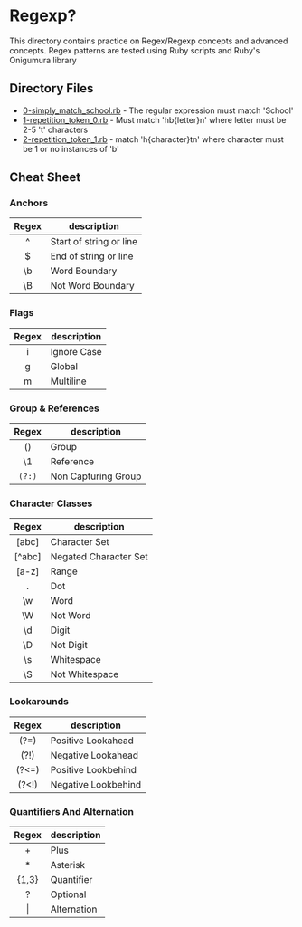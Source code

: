 # Regexp?

This directory contains practice on Regex/Regexp concepts and advanced concepts. Regex patterns are tested using Ruby scripts and Ruby's Onigumura library

## Directory Files

* [0-simply_match_school.rb](0-simply_match_school.rb) - The regular expression must match 'School'
* [1-repetition_token_0.rb](1-repetition_token_0.rb) - Must match 'hb{letter}n' where letter must be 2-5 't' characters
* [2-repetition_token_1.rb](2-repetition_token_1.rb) - match 'h{character}tn' where character must be 1 or no instances of 'b'

## Cheat Sheet

### Anchors

|Regex|description|
|:--------:|-----------|
|^ |Start of string or line|
|$ |End of string or line|
|\b |Word Boundary|
|\B |Not Word Boundary|

### Flags

|Regex|description|
|:--------:|-----------|
|i| Ignore Case|
|g| Global |
|m| Multiline|

### Group & References

|Regex|description|
|:--------:|-----------|
|()| Group |
|\1| Reference|
|`(?:)`| Non Capturing Group|

### Character Classes

|Regex|description|
|:--------:|-----------|
|[abc]| Character Set|
|[^abc]| Negated Character Set|
|[a-z]| Range|
|.| Dot|
|\w| Word|
|\W| Not Word|
|\d| Digit|
|\D| Not Digit|
|\s| Whitespace|
|\S |Not Whitespace|

### Lookarounds

|Regex|description|
|:--------:|-----------|
|(?=) | Positive Lookahead|
|(?!) | Negative Lookahead|
|(?<=)| Positive Lookbehind|
|(?<!)| Negative Lookbehind|

### Quantifiers And Alternation

|Regex|description|
|:--------:|-----------|
|+| Plus|
|*| Asterisk|
|{1,3}| Quantifier|
|?| Optional|
|\|| Alternation|
